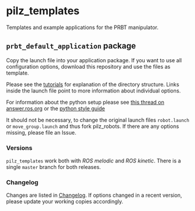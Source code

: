 # pilz_templates
Templates and example applications for the PRBT manipulator.

## `prbt_default_application` package

Copy the launch file into your application package. If you want to use
all configuration options, download this repository and use the files
as template.

Please see the [tutorials](https://wiki.ros.org/pilz_robots/Tutorials/) 
for explanation of the directory structure. Links inside the
launch file point to more information about individual options.

For information about the python setup please see [this thread on answer.ros.org](https://answers.ros.org/question/256611/catkin-rospy-package-structure/) or the [python style guide](http://wiki.ros.org/PyStyleGuide)

It should not be necessary, to change the original launch files
`robot.launch` or `move_group.launch` and thus fork pilz_robots.
If there are any options missing, please file an Issue.

### Versions
`pilz_templates` work both with *ROS melodic* and *ROS kinetic*.
There is a single `master` branch for both releases.

### Changelog
Changes are listed in [Changelog](prbt_default_application/CHANGELOG.rst).
If options changed in a recent version, please update your working copies
accordingly.
